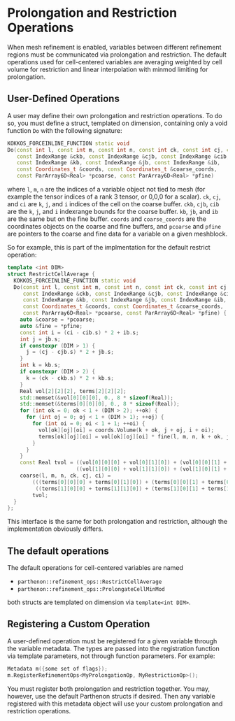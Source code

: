 # Prolongation and Restriction Operations

When mesh refinement is enabled, variables between different
refinement regions must be communicated via prolongation and
restriction. The default operations used for cell-centered variables
are averaging weighted by cell volume for restriction and linear
interpolation with minmod limiting for prolongation.

## User-Defined Operations

A user may define their own prolongation and restriction
operations. To do so, you must define a struct, templated on
dimension, containing only a void function `Do` with the following signature:

```C++
KOKKOS_FORCEINLINE_FUNCTION static void
Do(const int l, const int m, const int n, const int ck, const int cj, const int ci,
   const IndexRange &ckb, const IndexRange &cjb, const IndexRange &cib,
   const IndexRange &kb, const IndexRange &jb, const IndexRange &ib,
   const Coordinates_t &coords, const Coordinates_t &coarse_coords,
   const ParArray6D<Real> *pcoarse, const ParArray6D<Real> *pfine)
```

where `l`, `m`, `n` are the indices of a variable object not tied to
mesh (for example the tensor indices of a rank 3 tensor, or 0,0,0 for a scalar). `ck`, `cj`,
and `ci` are `k`, `j`, and `i` indices of the cell on the coarse
buffer. `ckb`, `cjb`, `cib` are the `k`, `j`, and `i` indexrange
bounds for the coarse buffer. `kb`, `jb`, and `ib` are the same but on
the fine buffer. `coords` and `coarse_coords` are the coordinates
objects on the coarse and fine buffers, and `pcoarse` and `pfine` are
pointers to the coarse and fine data for a variable on a given
meshblock.

So for example, this is part of the implmentation for the default
restrict operation:

```C++
template <int DIM>
struct RestrictCellAverage {
  KOKKOS_FORCEINLINE_FUNCTION static void
  Do(const int l, const int m, const int n, const int ck, const int cj, const int ci,
     const IndexRange &ckb, const IndexRange &cjb, const IndexRange &cib,
     const IndexRange &kb, const IndexRange &jb, const IndexRange &ib,
     const Coordinates_t &coords, const Coordinates_t &coarse_coords,
     const ParArray6D<Real> *pcoarse, const ParArray6D<Real> *pfine) {
    auto &coarse = *pcoarse;
    auto &fine = *pfine;
    const int i = (ci - cib.s) * 2 + ib.s;
    int j = jb.s;
    if constexpr (DIM > 1) {
      j = (cj - cjb.s) * 2 + jb.s;
    }
    int k = kb.s;
    if constexpr (DIM > 2) {
      k = (ck - ckb.s) * 2 + kb.s;
    }
    Real vol[2][2][2], terms[2][2][2];
    std::memset(&vol[0][0][0], 0., 8 * sizeof(Real));
    std::memset(&terms[0][0][0], 0., 8 * sizeof(Real));
    for (int ok = 0; ok < 1 + (DIM > 2); ++ok) {
      for (int oj = 0; oj < 1 + (DIM > 1); ++oj) {
        for (int oi = 0; oi < 1 + 1; ++oi) {
          vol[ok][oj][oi] = coords.Volume(k + ok, j + oj, i + oi);
          terms[ok][oj][oi] = vol[ok][oj][oi] * fine(l, m, n, k + ok, j + oj, i + oi);
        }
      }
    }
    const Real tvol = ((vol[0][0][0] + vol[0][1][0]) + (vol[0][0][1] + vol[0][1][1])) +
                      ((vol[1][0][0] + vol[1][1][0]) + (vol[1][0][1] + vol[1][1][1]));
    coarse(l, m, n, ck, cj, ci) =
        (((terms[0][0][0] + terms[0][1][0]) + (terms[0][0][1] + terms[0][1][1])) +
         ((terms[1][0][0] + terms[1][1][0]) + (terms[1][0][1] + terms[1][1][1]))) /
        tvol;
  }
};
```

This interface is the same for both prolongation and restriction,
although the implementation obviously differs.

## The default operations

The default operations for cell-centered variables are named
- `parthenon::refinement_ops::RestrictCellAverage`
- `parthenon::refinement_ops::ProlongateCellMinMod`

both structs are templated on dimension via `template<int DIM>`.

## Registering a Custom Operation

A user-defined operation must be registered for a given variable
through the variable metadata. The types are passed into the
registration function via template parameters, not through function
parameters. For example:

```C++
Metadata m({some set of flags});
m.RegisterRefinementOps<MyProlongationOp, MyRestrictionOp>();
```

You must register both prolongation and restriction together. You may,
however, use the default Parthenon structs if desired. Then any
variable registered with this metadata object will use your custom
prolongation and restriction operations.
